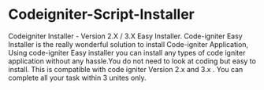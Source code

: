 # Codeigniter-Script-Installer
Codeigniter Installer - Version 2.X / 3.X Easy Installer. Code-igniter Easy Installer is the really wonderful solution to install Code-igniter Application, Using code-igniter Easy installer you can install any types of code igniter application without any hassle.You do not need to look at coding but easy to install. This is compatible with code igniter Version 2.x and 3.x . You can complete all your task within 3 unites only.

